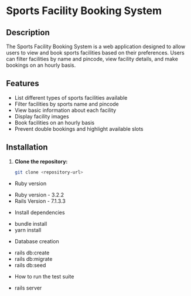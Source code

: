 # Sports Facility Booking System

## Description

The Sports Facility Booking System is a web application designed to allow users to view and book sports facilities based on their preferences. Users can filter facilities by name and pincode, view facility details, and make bookings on an hourly basis.

## Features

- List different types of sports facilities available
- Filter facilities by sports name and pincode
- View basic information about each facility
- Display facility images
- Book facilities on an hourly basis
- Prevent double bookings and highlight available slots

## Installation

1. **Clone the repository:**
   ```bash
   git clone <repository-url>


* Ruby version

- Ruby version - 3.2.2
- Rails Version - 7.1.3.3


* Install dependencies

- bundle install
- yarn install

* Database creation

- rails db:create
- rails db:migrate
- rails db:seed

* How to run the test suite

- rails server



